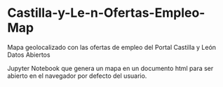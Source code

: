 # Castilla-y-Le-n-Ofertas-Empleo-Map
Mapa geolocalizado con las ofertas de empleo del Portal Castilla y León Datos Abiertos

Jupyter Notebook que genera un mapa en un documento html para ser abierto en el navegador por defecto del usuario.
